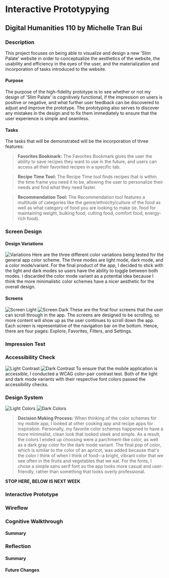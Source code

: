 # Interactive Prototypying

## Digital Humanities 110 by Michelle Tran Bui 

### Description
This project focuses on being able to visualize and design a new 'Slim Palate' website in order to conceptualize the aesthetics of the website, the usability and efficiency in the eyes of the user, and the materialization and incorporation of tasks introduced to the website. 

#### Purpose
The purpose of the high-fidelity prototype is to see whether or not my design of 'Slim Palate' is cognitively functional, if the impression on users is positive or negative, and what further user feedback can be discovered to adjust and improve the prototype. The prototyping also serves to discover any mistakes in the design and to fix them immediately to ensure that the user experience is simple and seamless.

#### Tasks
The tasks that will be demonstrated will be the incorporation of three features: 

> **Favorites Bookmark:** The Favorites Bookmark gives the user the ability to save recipes they want to use in the future, and users can access all their favorited recipes in a specific tab.

> **Recipe Time Tool:** The Recipe Time tool finds recipes that is within the time frame you need it to be, allowing the user to personalize their needs and find what they need faster. 

> **Recommendation Tool:** The Recommendation tool features a multitude of categories like the genre/ethnicity/culture of the food as well as what category of food you are looking to make (ie. food for maintaining weight, bulking food, cutting food, comfort food, energy-rich food).
### Screen Design

#### Design Variations

![Variations](variations.png)
Here are the three different color variations being tested for the general app color scheme. The three modes are light mode, dark mode, and a color mode/variant. For the final product of the app, I decided to stick with the light and dark modes so users have the ability to toggle between both modes. I discarded the color mode variant as a potential idea because I think the more minimalistic color schemes have a nicer aesthetic for the overall design.

#### Screens

![Screen Light](screenlight.png)
![Screen Dark](screendark.png)
These are the final four screens that the user can scroll through in the app. The screens are designed to be scrolling, so more content will show up as the user continues to scroll down the app. Each screen is representative of the navigation bar on the bottom. Hence, there are four pages: Explore, Favorites, Filters, and Settings. 

### Impression Test

### Accessibility Check

![Light Contrast](lightcontrast.png)
![Dark Contrast](darkcontrast.png)
To ensure that the mobile application is accessible, I conducted a WCAG color-pair contrast test. Both of the light and dark mode variants with their respective font colors passed the accessibility checks.

### Design System 

![Light Colors](lightcol.png)
![Dark Colors](darkcol.png)

>**Decision Making Process:** When thinking of the color schemes for my mobile app, I looked at other cooking app and recipe apps for inspiration. Personally, my favorite color schemes happened to have a more minimalist, clean look that looked sleek and simple. As a result, the colors I ended up choosing were a parchment-like color, as well as a dark gray color for the dark mode variant. The final pop of color, which is similar to the color of an apricot, was added because that's the color I think of when I think of food--a bright, vibrant color that we see often in the fruits and vegetables that we eat. For the fonts, I chose a simple sans serif font so the app looks more casual and user-friendly, rather than something that looks overly professional.

**STOP HERE, BELOW IS NEXT WEEK**
### Interactive Prototype

### Wireflow

### Cognitive Walkthrough

#### Summary

### Reflection
#### Summary
#### Future Changes
